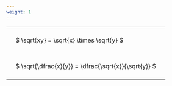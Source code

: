 ```yaml
---
weight: 1
---
```


<style type="text/css">
#T_a357d th.col_heading {
  text-align: left;
  font-size: 1em;
}
#T_a357d td {
  text-align: left;
  font-size: 1em;
  padding: 1.5em;
}
</style>
<table id="T_a357d">
  <thead>
  </thead>
  <tbody>
    <tr>
      <td id="T_a357d_row0_col0" class="data row0 col0" >$ \sqrt{xy} = \sqrt{x} \times \sqrt{y} $</td>
    </tr>
    <tr>
      <td id="T_a357d_row1_col0" class="data row1 col0" >$ \sqrt{\dfrac{x}{y}} = \dfrac{\sqrt{x}}{\sqrt{y}} $</td>
    </tr>
  </tbody>
</table>
